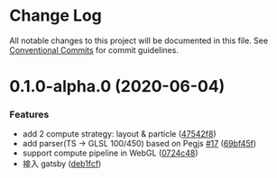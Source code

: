 # Change Log

All notable changes to this project will be documented in this file.
See [Conventional Commits](https://conventionalcommits.org) for commit guidelines.

# 0.1.0-alpha.0 (2020-06-04)


### Features

* add 2 compute strategy: layout & particle ([47542f8](https://github.com/xiaoiver/GWebGPUEngine/commit/47542f8a8cd60543b9912bd4f739678465416178))
* add parser(TS -> GLSL 100/450) based on Pegjs [#17](https://github.com/xiaoiver/GWebGPUEngine/issues/17) ([69bf45f](https://github.com/xiaoiver/GWebGPUEngine/commit/69bf45f1fb41c1c6c6d1dfec4b60f8a4cb9fecef))
* support compute pipeline in WebGL ([0724c48](https://github.com/xiaoiver/GWebGPUEngine/commit/0724c488d948f650f8d34da3cfa7ba38067aae3a))
* 接入 gatsby ([deb1fcf](https://github.com/xiaoiver/GWebGPUEngine/commit/deb1fcfe87eeacc02d38c34a68e3096c32d29cc8))
